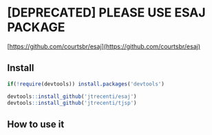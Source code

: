 
# [DEPRECATED] PLEASE USE ESAJ PACKAGE

[https://github.com/courtsbr/esaj](https://github.com/courtsbr/esaj)

## Install

```r
if(!require(devtools)) install.packages('devtools')

devtools::install_github('jtrecenti/esaj')
devtools::install_github('jtrecenti/tjsp')
```

## How to use it
